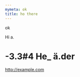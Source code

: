 ```yaml
---
mymeta: ok
title: ho there
---
```

ok<?hugo:test?>


Hi <span id="foo">a</span>.

# -3.3#4   He_&#160;ä.der


<http://example.com>

